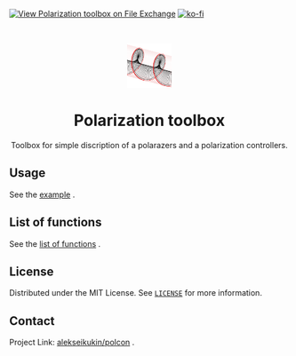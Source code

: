 [![View Polarization toolbox on File Exchange](https://www.mathworks.com/matlabcentral/images/matlab-file-exchange.svg)](https://www.mathworks.com/matlabcentral/fileexchange/98879-polarization-toolbox)
[![ko-fi](https://ko-fi.com/img/githubbutton_sm.svg)](https://ko-fi.com/V7V664FUA)

<br />
<p align="center">
  <a href="https://github.com/alekseikukin/piezotb">
    <img src="images/logo.png" alt="Logo" width="80" height="80">
  </a>
  <h1 align="center">Polarization toolbox
</h1>
    <p align="center">
Toolbox for simple discription of a polarazers and a polarization controllers.
  </p>
</p>

## Usage
See the [example](example.m) .

## List of functions
See the [list of functions](list_of_functions.md) .

## License
Distributed under the MIT License. See [`LICENSE`](LICENSE) for more information.

## Contact
Project Link: [alekseikukin/polcon](https://github.com/alekseikukin/polcon) .


